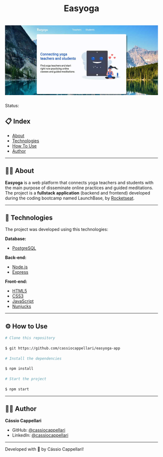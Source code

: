 <h1 align="center">Easyoga</h1>

<h1 align="center">
    <img src="./public/assets/easyoga-demo-gif.gif">
</h1>

Status:

## 📋 Index

- [About](#-about)
- [Technologies](#-technologies)
- [How To Use](#-how-to-use)
- [Author](#-author)

---

## 🧘‍♀️ About

**Easyoga** is a web platform that connects yoga teachers and students with the main purpose of disseminate online practices and guided meditations. The project is a **fullstack application** (backend and frontend) developed during the coding bootcamp named LaunchBase, by [Rocketseat](https://rocketseat.com.br/).

---

## 🤖 Technologies

The project was developed using this technologies:

**Database:**
- [PostgreSQL](https://www.postgresql.org/)

**Back-end:**
- [Node.js](https://nodejs.org/en/)
- [Express](https://expressjs.com/)

**Front-end:**
- [HTML5](https://developer.mozilla.org/en-US/docs/Web/Guide/HTML/HTML5)
- [CSS3](https://developer.mozilla.org/en-US/docs/Archive/CSS3)
- [JavaScript](https://js.org/)
- [Nunjucks](https://mozilla.github.io/nunjucks/)

---

## ⚙ How to Use

```bash
# Clone this repository

$ git https://github.com/cassiocappellari/easyoga-app

# Install the dependencies

$ npm install

# Start the project

$ npm start

```

---

## 👨‍🚀 Author

**Cássio Cappellari**

- GitHub: [@cassiocappellari](https://github.com/cassiocappellari)
- LinkedIn: [@cassiocappellari](https://www.linkedin.com/in/cassiocappellari/)

---

Developed with 💚 by Cássio Cappellari!
